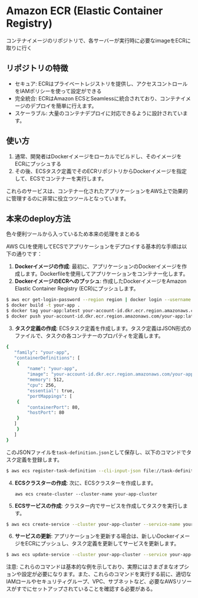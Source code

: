 # Amazon ECR (Elastic Container Registry)

コンテナイメージのリポジトリで、各サーバーが実行時に必要なimageをECRに取りに行く

## リポジトリの特徴

- セキュア: ECRはプライベートレジストリを提供し、アクセスコントロールをIAMポリシーを使って設定ができる
- 完全統合: ECRはAmazon ECSとSeamlessに統合されており、コンテナイメージのデプロイを簡単に行えます。
- スケーラブル: 大量のコンテナデプロイに対応できるように設計されています。

## 使い方

1. 通常、開発者はDockerイメージをローカルでビルドし、そのイメージをECRにプッシュする
2. その後、ECSタスク定義でそのECRリポジトリからDockerイメージを指定して、ECSでコンテナーを実行します。

これらのサービスは、コンテナー化されたアプリケーションをAWS上で効果的に管理するのに非常に役立つツールとなっています。

## 本来のdeploy方法

色々便利ツールから入っているため本来の処理をまとめる

AWS CLIを使用してECSでアプリケーションをデプロイする基本的な手順は以下の通りです：

1. **Dockerイメージの作成**: 最初に、アプリケーションのDockerイメージを作成します。Dockerfileを使用してアプリケーションをコンテナー化します。
2. **DockerイメージのECRへのプッシュ**: 作成したDockerイメージをAmazon Elastic Container Registry (ECR)にプッシュします。

```sh
$ aws ecr get-login-password --region region | docker login --username AWS --password-stdin your-account-id.dkr.ecr.region.amazonaws.com
$ docker build -t your-app .
$ docker tag your-app:latest your-account-id.dkr.ecr.region.amazonaws.com/your-app:latest
$ docker push your-account-id.dkr.ecr.region.amazonaws.com/your-app:latest
```

3. **タスク定義の作成**: ECSタスク定義を作成します。タスク定義はJSON形式のファイルで、タスクの各コンテナーのプロパティを定義します。

```sh
{
   "family": "your-app",
   "containerDefinitions": [
    {
        "name": "your-app",
        "image": "your-account-id.dkr.ecr.region.amazonaws.com/your-app:latest",
        "memory": 512,
        "cpu": 256,
        "essential": true,
        "portMappings": [
    {
        "containerPort": 80,
        "hostPort": 80
    }
   ]
    }
   ]
}
```

このJSONファイルを`task-definition.json`として保存し、以下のコマンドでタスク定義を登録します。

```sh
$ aws ecs register-task-definition --cli-input-json file://task-definition.json
```

4. **ECSクラスターの作成**: 次に、ECSクラスターを作成します。

   ```
   aws ecs create-cluster --cluster-name your-app-cluster
   ```

5. **ECSサービスの作成**: クラスター内でサービスを作成してタスクを実行します。

```sh
$ aws ecs create-service --cluster your-app-cluster --service-name your-app-service --task-definition your-app --desired-count 1 --launch-type "EC2" --scheduling-strategy "REPLICA" --load-balancers "targetGroupArn=arn:aws:elasticloadbalancing:region:account-id:targetgroup/target-group-name/load-balancer-id,containerName=your-app,containerPort=80" --role ecsServiceRole
```

6. **サービスの更新**: アプリケーションを更新する場合は、新しいDockerイメージをECRにプッシュし、タスク定義を更新してサービスを更新します。

```sh
$ aws ecs update-service --cluster your-app-cluster --service your-app-service --task-definition new-task-definition
```

注意: これらのコマンドは基本的な例を示しており、実際にはさまざまなオプションや設定が必要になります。また、これらのコマンドを実行する前に、適切なIAMロールやセキュリティグループ、VPC、サブネットなど、必要なAWSリソースがすでにセットアップされていることを確認する必要がある。

